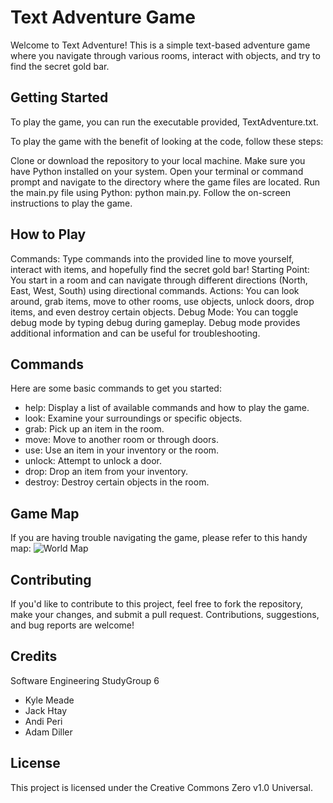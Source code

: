 # Text Adventure Game

Welcome to Text Adventure! This is a simple text-based adventure game where you navigate through various rooms, interact with objects, and try to find the secret gold bar.

## Getting Started
To play the game, you can run the executable provided, TextAdventure.txt.

To play the game with the benefit of looking at the code, follow these steps:

Clone or download the repository to your local machine.
Make sure you have Python installed on your system.
Open your terminal or command prompt and navigate to the directory where the game files are located.
Run the main.py file using Python: python main.py.
Follow the on-screen instructions to play the game.
## How to Play
Commands: Type commands into the provided line to move yourself, interact with items, and hopefully find the secret gold bar!
Starting Point: You start in a room and can navigate through different directions (North, East, West, South) using directional commands.
Actions: You can look around, grab items, move to other rooms, use objects, unlock doors, drop items, and even destroy certain objects.
Debug Mode: You can toggle debug mode by typing debug during gameplay. Debug mode provides additional information and can be useful for troubleshooting.
## Commands
Here are some basic commands to get you started:

- help: Display a list of available commands and how to play the game.
- look: Examine your surroundings or specific objects.
- grab: Pick up an item in the room.
- move: Move to another room or through doors.
- use: Use an item in your inventory or the room.
- unlock: Attempt to unlock a door.
- drop: Drop an item from your inventory.
- destroy: Destroy certain objects in the room.

## Game Map
If you are having trouble navigating the game, please refer to this handy map:
![World Map](https://github.com/meadekatwit/TextAdventure/blob/main/Prison%20Escape%20Text%20Adventure%20Map.png?raw=true)

## Contributing
If you'd like to contribute to this project, feel free to fork the repository, make your changes, and submit a pull request. Contributions, suggestions, and bug reports are welcome!



## Credits
Software Engineering StudyGroup 6
	
- Kyle Meade
- Jack Htay
- Andi Peri
- Adam Diller


## License
This project is licensed under the Creative Commons Zero v1.0 Universal.

